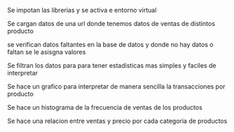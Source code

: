 Se impotan las librerias y se activa e entorno virtual 

Se cargan datos de una url donde tenemos datos de ventas de distintos producto 

se verifican datos faltantes en la base de datos y donde no hay datos o faltan se le asisgna valores

Se filtran los datos para para tener estadisticas mas simples y faciles de interpretar 

Se hace un grafico para interpretar de manera sencilla la transacciones por producto 

Se hace un histograma de la frecuencia de ventas de los productos 

Se hace una relacion entre ventas y precio por cada categoria de productos 
